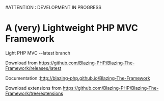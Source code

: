 #ATTENTION : DEVELOPMENT IN PROGRESS

# A (very) Lightweight PHP MVC Framework
Light PHP MVC --latest branch

Download from https://github.com/Blazing-PHP/Blazing-The-Framework/releases/latest

Documentation :http://blazing-php.github.io/Blazing-The-Framework

Download extensions from https://github.com/Blazing-PHP/Blazing-The-Framework/tree/extensions